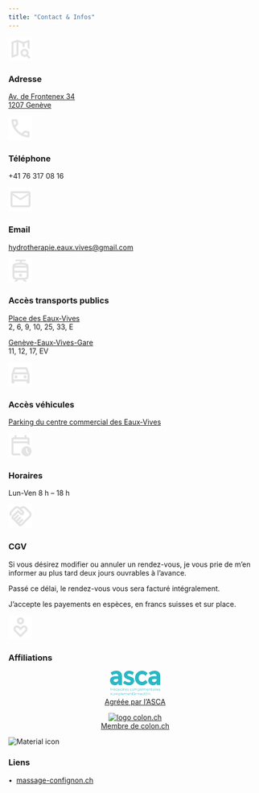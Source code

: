 ```yaml
---
title: "Contact & Infos"
---
```


<div class="contact-item">
    <img class="contact-icon" alt="Material icon" src="./icons/map_search_24dp_E3E3E3_FILL0_wght400_GRAD0_opsz24.svg">
    <h3>Adresse</h3>
    <p><a href="https://maps.app.goo.gl/WcVAAxX3e6EZfyx26">Av. de Frontenex 34<br>1207 Genève</a></p>
</div>

<div class="contact-item">
    <img class="contact-icon" alt="Material icon" src="./icons/call_24dp_E3E3E3_FILL0_wght400_GRAD0_opsz24.svg">
    <h3>Téléphone</h3>
    <p>+41 76 317 08 16</p>
</div>

<div class="contact-item">
    <img class="contact-icon" alt="Material icon" src="./icons/mail_24dp_E3E3E3_FILL0_wght400_GRAD0_opsz24.svg">
    <h3>Email</h3>
    <p><a href="mailto:hydrotherapie.eaux.vives@gmail.com">hydrotherapie.eaux.vives&ZeroWidthSpace;@gmail.com</a></p>
</div>

<div class="contact-item">
    <img class="contact-icon" alt="Material icon" src="./icons/tram_24dp_E3E3E3_FILL0_wght400_GRAD0_opsz24.svg">
    <h3>Accès transports publics</h3>
    <p><a href="https://maps.app.goo.gl/gfvDAaByek5fN9tR6">Place des Eaux‑Vives</a><br>2, 6, 9, 10, 25, 33, E</p>
    <p><a href="https://maps.app.goo.gl/Swd7Dh6QACS8bWjS8">Genève-Eaux‑Vives-Gare</a><br>11, 12, 17, EV</p>
</div>

<div class="contact-item">
    <img class="contact-icon" alt="Material icon" src="./icons/directions_car_24dp_E3E3E3_FILL0_wght400_GRAD0_opsz24.svg">
    <h3>Accès véhicules</h3>
    <p><a href="https://maps.app.goo.gl/NgxsWAXd547WGxo36">Parking du centre commercial des Eaux‑Vives</a></p>
</div>

<div class="contact-item">
    <img class="contact-icon" alt="Material icon" src="./icons/calendar_clock_24dp_E3E3E3_FILL0_wght400_GRAD0_opsz24.svg">
    <h3>Horaires</h3>
    <p>Lun-Ven 8 h – 18 h</p>
</div>

<div class="contact-item">
    <img class="contact-icon" alt="Material icon" src="./icons/handshake_24dp_E3E3E3_FILL0_wght400_GRAD0_opsz24.svg">
    <h3>CGV</h3>
    <p>Si vous désirez modifier ou annuler un rendez-vous, je vous prie de m’en informer au plus tard deux jours ouvrables à l’avance.</p>
    <p>Passé ce délai, le rendez-vous vous sera facturé intégralement.</p>
    <p>J’accepte les payements en espèces, en francs suisses et sur place.</p>
</div>

<div class="contact-item">
    <img class="contact-icon" alt="Material icon" src="./icons/digital_wellbeing_24dp_E3E3E3_FILL0_wght400_GRAD0_opsz24.svg">
    <h3>Affiliations</h3>
    <p style="text-align:center; margin-top: 1em">
        <a href="https://asca.ch/therapeutes-asca/detail-du-therapeute/Caroline-Erni_601591/">
            <img src="./images/logo-asca.svg" alt="logo ASCA" style="width:100px">
            <br>Agréée par l’ASCA
        </a>
    </p>
    <p style="text-align:center; margin-top: 1em">
        <a href="https://colon.ch/?lang=fr">
            <img src="./images/logo-colon-ch.webp" alt="logo colon.ch" style="width:100px">
            <br>Membre de colon.ch
        </a>
    </p>
</div>

<div class="contact-item">
    <img class="contact-icon" alt="Material icon" src="./icons/favorite_24dp_E3E3E3_FILL0_wght400_GRAD0_opsz24.svg">
    <h3>Liens</h3>
    <p>•  <a href="https://massage-confignon.ch/">massage-confignon.ch</a></p>
</div>

